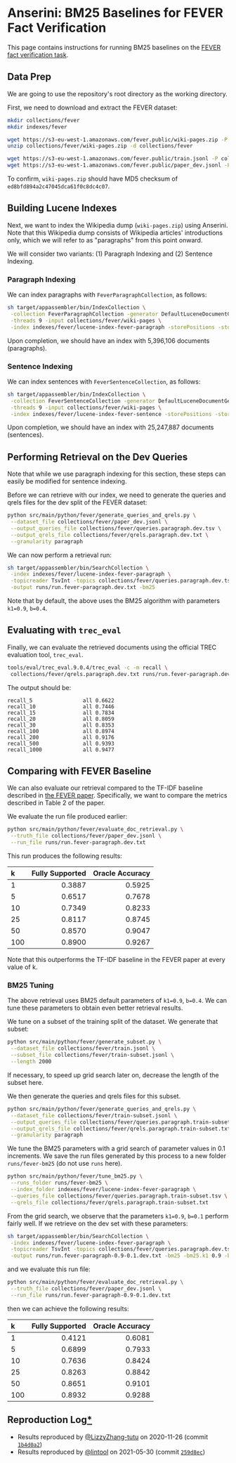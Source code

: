 # Anserini: BM25 Baselines for FEVER Fact Verification

This page contains instructions for running BM25 baselines on the [FEVER fact verification task](https://fever.ai/).

## Data Prep

We are going to use the repository's root directory as the working directory.

First, we need to download and extract the FEVER dataset:

```bash
mkdir collections/fever
mkdir indexes/fever

wget https://s3-eu-west-1.amazonaws.com/fever.public/wiki-pages.zip -P collections/fever
unzip collections/fever/wiki-pages.zip -d collections/fever

wget https://s3-eu-west-1.amazonaws.com/fever.public/train.jsonl -P collections/fever
wget https://s3-eu-west-1.amazonaws.com/fever.public/paper_dev.jsonl -P collections/fever
```

To confirm, `wiki-pages.zip` should have MD5 checksum of `ed8bfd894a2c47045dca61f0c8dc4c07`.

## Building Lucene Indexes

Next, we want to index the Wikipedia dump (`wiki-pages.zip`) using Anserini. Note that this Wikipedia dump consists of Wikipedia articles' introductions only, which we will refer to as "paragraphs" from this point onward.

We will consider two variants: (1) Paragraph Indexing and (2) Sentence Indexing.

### Paragraph Indexing

We can index paragraphs with `FeverParagraphCollection`, as follows:

```bash
sh target/appassembler/bin/IndexCollection \
 -collection FeverParagraphCollection -generator DefaultLuceneDocumentGenerator \
 -threads 9 -input collections/fever/wiki-pages \
 -index indexes/fever/lucene-index-fever-paragraph -storePositions -storeDocvectors -storeRaw 
```

Upon completion, we should have an index with 5,396,106 documents (paragraphs).

### Sentence Indexing

We can index sentences with `FeverSentenceCollection`, as follows:

```bash
sh target/appassembler/bin/IndexCollection \
 -collection FeverSentenceCollection -generator DefaultLuceneDocumentGenerator \
 -threads 9 -input collections/fever/wiki-pages \
 -index indexes/fever/lucene-index-fever-sentence -storePositions -storeDocvectors -storeRaw 
```

Upon completion, we should have an index with 25,247,887 documents (sentences).

## Performing Retrieval on the Dev Queries

Note that while we use paragraph indexing for this section, these steps can easily be modified for sentence indexing.

Before we can retrieve with our index, we need to generate the queries and qrels files for the dev split of the FEVER dataset:

```bash
python src/main/python/fever/generate_queries_and_qrels.py \
 --dataset_file collections/fever/paper_dev.jsonl \
 --output_queries_file collections/fever/queries.paragraph.dev.tsv \
 --output_qrels_file collections/fever/qrels.paragraph.dev.txt \
 --granularity paragraph
```

We can now perform a retrieval run:

```bash
sh target/appassembler/bin/SearchCollection \
 -index indexes/fever/lucene-index-fever-paragraph \
 -topicreader TsvInt -topics collections/fever/queries.paragraph.dev.tsv \
 -output runs/run.fever-paragraph.dev.txt -bm25
```

Note that by default, the above uses the BM25 algorithm with parameters `k1=0.9`, `b=0.4`.

## Evaluating with `trec_eval`

Finally, we can evaluate the retrieved documents using the official TREC evaluation tool, `trec_eval`.

```bash
tools/eval/trec_eval.9.0.4/trec_eval -c -m recall \
 collections/fever/qrels.paragraph.dev.txt runs/run.fever-paragraph.dev.txt
```

The output should be:

```
recall_5              	all	0.6622
recall_10             	all	0.7446
recall_15             	all	0.7834
recall_20             	all	0.8059
recall_30             	all	0.8353
recall_100            	all	0.8974
recall_200            	all	0.9176
recall_500            	all	0.9393
recall_1000           	all	0.9477
```

## Comparing with FEVER Baseline

We can also evaluate our retrieval compared to the TF-IDF baseline described in [the FEVER paper](https://www.aclweb.org/anthology/N18-1074.pdf). Specifically, we want to compare the metrics described in Table 2 of the paper.

We evaluate the run file produced earlier:

```bash
python src/main/python/fever/evaluate_doc_retrieval.py \
 --truth_file collections/fever/paper_dev.jsonl \
 --run_file runs/run.fever-paragraph.dev.txt
```

This run produces the following results:

| k   | Fully Supported | Oracle Accuracy |
|:----|----------------:|----------------:|
| 1   | 0.3887          | 0.5925          |
| 5   | 0.6517          | 0.7678          |
| 10  | 0.7349          | 0.8233          |
| 25  | 0.8117          | 0.8745          |
| 50  | 0.8570          | 0.9047          |
| 100 | 0.8900          | 0.9267          |

Note that this outperforms the TF-IDF baseline in the FEVER paper at every value of k.

### BM25 Tuning

The above retrieval uses BM25 default parameters of `k1=0.9`, `b=0.4`. We can tune these parameters to obtain even better retrieval results.

We tune on a subset of the training split of the dataset. We generate that subset:

```bash
python src/main/python/fever/generate_subset.py \
 --dataset_file collections/fever/train.jsonl \
 --subset_file collections/fever/train-subset.jsonl \
 --length 2000
```

If necessary, to speed up grid search later on, decrease the length of the subset here.

We then generate the queries and qrels files for this subset.

```bash
python src/main/python/fever/generate_queries_and_qrels.py \
 --dataset_file collections/fever/train-subset.jsonl \
 --output_queries_file collections/fever/queries.paragraph.train-subset.tsv \
 --output_qrels_file collections/fever/qrels.paragraph.train-subset.txt \
 --granularity paragraph
```

We tune the BM25 parameters with a grid search of parameter values in 0.1 increments. We save the run files generated by this process to a new folder `runs/fever-bm25` (do not use `runs` here).

```bash
python src/main/python/fever/tune_bm25.py \
 --runs_folder runs/fever-bm25 \
 --index_folder indexes/fever/lucene-index-fever-paragraph \
 --queries_file collections/fever/queries.paragraph.train-subset.tsv \
 --qrels_file collections/fever/qrels.paragraph.train-subset.txt
```

From the grid search, we observe that the parameters `k1=0.9`, `b=0.1` perform fairly well. If we retrieve on the dev set with these parameters:

```bash
sh target/appassembler/bin/SearchCollection \
 -index indexes/fever/lucene-index-fever-paragraph \
 -topicreader TsvInt -topics collections/fever/queries.paragraph.dev.tsv \
 -output runs/run.fever-paragraph-0.9-0.1.dev.txt -bm25 -bm25.k1 0.9 -bm25.b 0.1
```

and we evaluate this run file:

```bash
python src/main/python/fever/evaluate_doc_retrieval.py \
 --truth_file collections/fever/paper_dev.jsonl \
 --run_file runs/run.fever-paragraph-0.9-0.1.dev.txt
```

then we can achieve the following results:

| k   | Fully Supported | Oracle Accuracy |
|:----|----------------:|----------------:|
| 1   | 0.4121          | 0.6081          |
| 5   | 0.6899          | 0.7933          |
| 10  | 0.7636          | 0.8424          |
| 25  | 0.8263          | 0.8842          |
| 50  | 0.8651          | 0.9101          |
| 100 | 0.8932          | 0.9288          |

## Reproduction Log[*](reproducibility.md)

+ Results reproduced by [@LizzyZhang-tutu](https://github.com/LizzyZhang-tutu) on 2020-11-26 (commit [`1b4d0a2`](https://github.com/castorini/anserini/commit/1b4d0a29879a867ca5d1f003f924acc3279455ba))
+ Results reproduced by [@lintool](https://github.com/lintool) on 2021-05-30 (commit [`259d8ec`](https://github.com/castorini/anserini/commit/259d8ecedbba833386f9300a2667ef61b20943d8))
